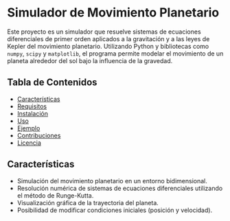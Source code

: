 # Simulador de Movimiento Planetario

Este proyecto es un simulador que resuelve sistemas de ecuaciones diferenciales de primer orden aplicados a la gravitación y a las leyes de Kepler del movimiento planetario. Utilizando Python y bibliotecas como `numpy`, `scipy` y `matplotlib`, el programa permite modelar el movimiento de un planeta alrededor del sol bajo la influencia de la gravedad.

## Tabla de Contenidos

- [Características](#características)
- [Requisitos](#requisitos)
- [Instalación](#instalación)
- [Uso](#uso)
- [Ejemplo](#ejemplo)
- [Contribuciones](#contribuciones)
- [Licencia](#licencia)

## Características

- Simulación del movimiento planetario en un entorno bidimensional.
- Resolución numérica de sistemas de ecuaciones diferenciales utilizando el método de Runge-Kutta.
- Visualización gráfica de la trayectoria del planeta.
- Posibilidad de modificar condiciones iniciales (posición y velocidad).

